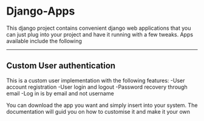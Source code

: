 # Django-Apps
This django project contains convenient django web applications that 
you can just plug into your project and have it running with a few tweaks.
Apps available include the following

---
## Custom User authentication
This is a custom user implementation with the following features:
-User account registration
-User login and logout
-Password recovery through email
-Log in is by email and not username

You can download the app you want and simply insert into your system. 
The documentation will guid you on how to customise it and make it your own

